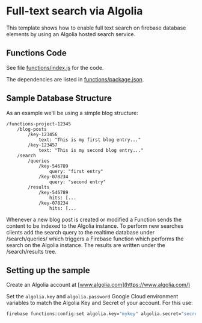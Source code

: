 # Full-text search via Algolia

This template shows how to enable full text search on firebase database elements by using an Algolia hosted search service.

## Functions Code

See file [functions/index.js](functions/index.js) for the code.

The dependencies are listed in [functions/package.json](functions/package.json).

## Sample Database Structure

As an example we'll be using a simple blog structure:

```
/functions-project-12345
    /blog-posts
        /key-123456
            text: "This is my first blog entry..."
        /key-123457
            text: "This is my second blog entry..."
    /search
        /queries
            /key-546789
                query: "first entry"
            /key-078234
                query: "second entry"
        /results
            /key-546789
                hits: [...
            /key-078234
                hits: [...
```

Whenever a new blog post is created or modified a Function sends the content to be indexed to the Algolia instance.
To perform new searches clients add the search query to the realtime database under /search/queries/ which triggers a
Firebase function which performs the search on the Algolia instance. The results are written under the /search/results
tree.


## Setting up the sample

Create an Algolia account at [www.algolia.com](https://www.algolia.com/)

Set the `algolia.key` and `algolia.password` Google Cloud environment variables to match the Algolia Key and Secret of your account. For this use:

```bash
firebase functions:config:set algolia.key="mykey" algolia.secret="secret"
```

